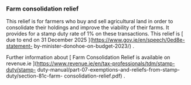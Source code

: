 ###  Farm consolidation relief

This relief is for farmers who buy and sell agricultural land in order to
consolidate their holdings and improve the viability of their farms. It
provides for a stamp duty rate of 1% on these transactions. This relief is [
due to end on 31 December 2025 ](https://www.gov.ie/en/speech/0ed8e-statement-
by-minister-donohoe-on-budget-2023/) .

Further information about [ Farm Consolidation Relief is available on
revenue.ie ](https://www.revenue.ie/en/tax-professionals/tdm/stamp-duty/stamp-
duty-manual/part-07-exemptions-and-reliefs-from-stamp-duty/section-81c-farm-
consolidation-relief.pdf) .
